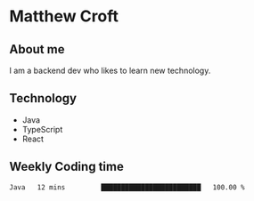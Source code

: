 # Matthew Croft

## About me
I am a backend dev who likes to learn new technology. 

## Technology
- Java
- TypeScript
- React

## Weekly Coding time
<!--START_SECTION:waka-->

```txt
Java   12 mins         █████████████████████████   100.00 %
```

<!--END_SECTION:waka-->
